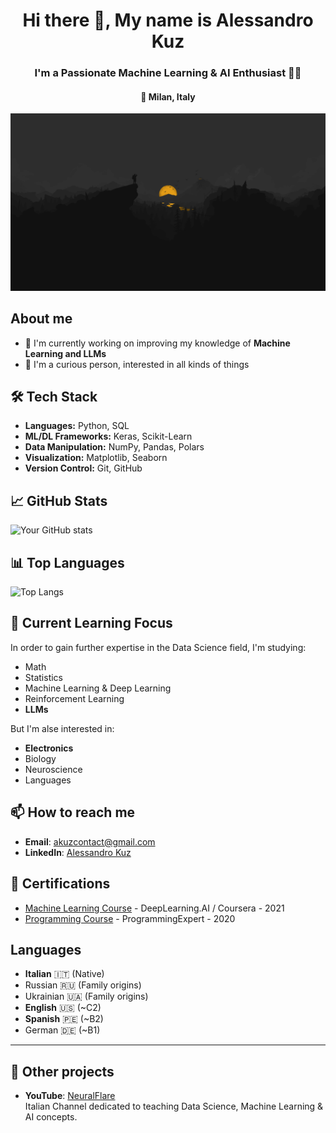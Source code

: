 <h1 align="center">Hi there 👋, My name is Alessandro Kuz</h1>
<h3 align="center">I'm a Passionate Machine Learning & AI Enthusiast 🧑‍🎓</h3>
<h4 align="center">📍 Milan, Italy</h3>

<p align="center">
  <img src="firewatch-bg.png" alt="FireWatch Wallpaper" />
</p>

## About me
- 🔭 I'm currently working on improving my knowledge of **Machine Learning and LLMs**
- 🤔 I'm a curious person, interested in all kinds of things

## 🛠 Tech Stack
- **Languages:** Python, SQL
- **ML/DL Frameworks:** Keras, Scikit-Learn
- **Data Manipulation:** NumPy, Pandas, Polars
- **Visualization:** Matplotlib, Seaborn
- **Version Control:** Git, GitHub

## 📈 GitHub Stats
![Your GitHub stats](https://github-readme-stats.vercel.app/api?username=alessandrokuz&show_icons=true&theme=radical)

## 📊 Top Languages
![Top Langs](https://github-readme-stats.vercel.app/api/top-langs/?username=alessandrokuz&layout=compact&theme=radical)

## 🌱 Current Learning Focus
In order to gain further expertise in the Data Science field, I'm studying:
- Math
- Statistics
- Machine Learning & Deep Learning
- Reinforcement Learning
- **LLMs**

But I'm alse interested in:
- **Electronics**
- Biology
- Neuroscience
- Languages

## 📫 How to reach me
- **Email**: [akuzcontact@gmail.com](mailto:akuzcontact@gmail.com)
- **LinkedIn**: [Alessandro Kuz](https://www.linkedin.com/in/alessandrokuz/)

## 📜 Certifications
- [Machine Learning Course](https://www.coursera.org/account/accomplishments/certificate/4FP7MMBBF8SL) - DeepLearning.AI / Coursera - 2021
- [Programming Course](https://certificate.algoexpert.io/ProgrammingExpert%20Certificate%20PE-677fc6de07) - ProgrammingExpert - 2020

## Languages
- **Italian** 🇮🇹 (Native)
- Russian 🇷🇺 (Family origins)
- Ukrainian 🇺🇦 (Family origins)
- **English** 🇺🇸 (~C2)
- **Spanish** 🇵🇪 (~B2)
- German 🇩🇪 (~B1)

---

## 🎯 Other projects
- **YouTube**: [NeuralFlare](https://www.youtube.com/@NeuralFlare) \
Italian Channel dedicated to teaching Data Science, Machine Learning & AI concepts.
